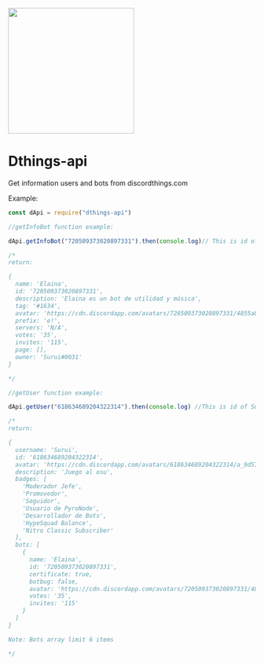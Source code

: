 <p>
<a href="https://bots.discordthings.com"><img src="https://cdn.discordapp.com/attachments/814920811190288477/846196959786172487/dthingsblob_4K.png" width="256" height="256"/></a>
</p>

# Dthings-api
Get information users and bots from discordthings.com

Example:
```js
const dApi = require("dthings-api")

//getInfoBot function example:

dApi.getInfoBot("720509373020897331").then(console.log)// This is id of Elaina Bot

/*
return: 

{
  name: 'Elaina',
  id: '720509373020897331',
  description: 'Elaina es un bot de utilidad y música',
  tag: '#1634',
  avatar: 'https://cdn.discordapp.com/avatars/720509373020897331/4855a8f1df6cab97a66fd504be69cf77',
  prefix: 'e!',
  servers: 'N/A',
  votes: '35',
  invites: '115',
  page: [],
  owner: 'Surui#0031'
}

*/

//getUser function example:

dApi.getUser("618634689204322314").then(console.log) //This is id of Surui

/*
return: 

{
  username: 'Surui',
  id: '618634689204322314',
  avatar: 'https://cdn.discordapp.com/avatars/618634689204322314/a_9d57e16f094d0874e61c17c0b9c8e20e',
  description: 'Juego al osu',
  badges: [
    'Moderador Jefe',
    'Promovedor',
    'Seguidor',
    'Usuario de PyroNode',
    'Desarrollador de Bots',
    'HypeSquad Balance',
    'Nitro Classic Subscriber'
  ],
  bots: [
    {
      name: 'Elaina',
      id: '720509373020897331',
      certificate: true,
      botbug: false,
      avatar: 'https://cdn.discordapp.com/avatars/720509373020897331/4855a8f1df6cab97a66fd504be69cf77.webp?size=256',
      votes: '35',
      invites: '115'
    }
  ]
}

Note: Bots array limit 6 items

*/

```
